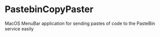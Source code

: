 PastebinCopyPaster
==================

MacOS MenuBar application for sending pastes of code to the PasteBin service easily 
